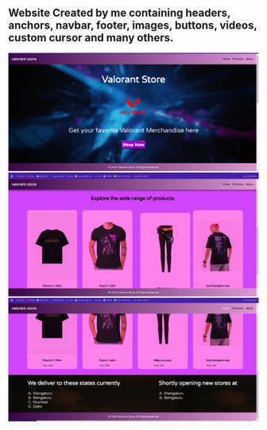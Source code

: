 ## Website Created by me containing headers, anchors, navbar, footer, images, buttons, videos, custom cursor and many others.

![alt text](outcomes/image1.png)
![alt text](outcomes/image2.png)
![alt text](outcomes/image3.png)
